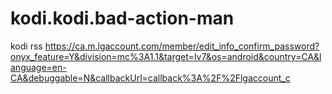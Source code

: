 # kodi.kodi.bad-action-man
kodi rss
https://ca.m.lgaccount.com/member/edit_info_confirm_password?onyx_feature=Y&division=mc%3A1.1&target=lv7&os=android&country=CA&language=en-CA&debuggable=N&callbackUrl=callback%3A%2F%2Flgaccount_c
